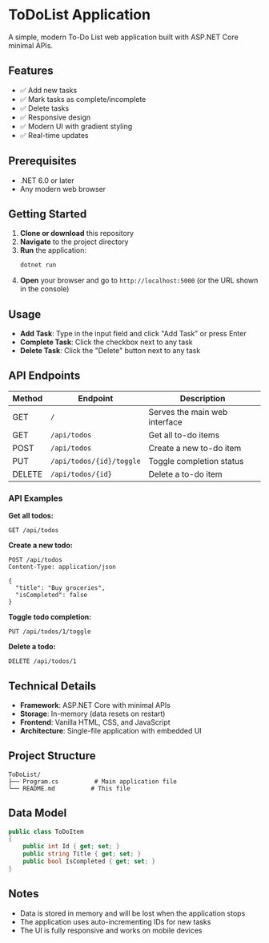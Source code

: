 # ToDoList Application

A simple, modern To-Do List web application built with ASP.NET Core minimal APIs.

## Features

- ✅ Add new tasks
- ✅ Mark tasks as complete/incomplete
- ✅ Delete tasks
- ✅ Responsive design
- ✅ Modern UI with gradient styling
- ✅ Real-time updates

## Prerequisites

- .NET 6.0 or later
- Any modern web browser

## Getting Started

1. **Clone or download** this repository
2. **Navigate** to the project directory
3. **Run** the application:
   ```bash
   dotnet run
   ```
4. **Open** your browser and go to `http://localhost:5000` (or the URL shown in the console)

## Usage

- **Add Task**: Type in the input field and click "Add Task" or press Enter
- **Complete Task**: Click the checkbox next to any task
- **Delete Task**: Click the "Delete" button next to any task

## API Endpoints

| Method | Endpoint | Description |
|--------|----------|-------------|
| GET | `/` | Serves the main web interface |
| GET | `/api/todos` | Get all to-do items |
| POST | `/api/todos` | Create a new to-do item |
| PUT | `/api/todos/{id}/toggle` | Toggle completion status |
| DELETE | `/api/todos/{id}` | Delete a to-do item |

### API Examples

**Get all todos:**
```http
GET /api/todos
```

**Create a new todo:**
```http
POST /api/todos
Content-Type: application/json

{
  "title": "Buy groceries",
  "isCompleted": false
}
```

**Toggle todo completion:**
```http
PUT /api/todos/1/toggle
```

**Delete a todo:**
```http
DELETE /api/todos/1
```

## Technical Details

- **Framework**: ASP.NET Core with minimal APIs
- **Storage**: In-memory (data resets on restart)
- **Frontend**: Vanilla HTML, CSS, and JavaScript
- **Architecture**: Single-file application with embedded UI

## Project Structure

```
ToDoList/
├── Program.cs          # Main application file
└── README.md          # This file
```

## Data Model

```csharp
public class ToDoItem
{
    public int Id { get; set; }
    public string Title { get; set; }
    public bool IsCompleted { get; set; }
}
```

## Notes

- Data is stored in memory and will be lost when the application stops
- The application uses auto-incrementing IDs for new tasks
- The UI is fully responsive and works on mobile devices